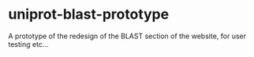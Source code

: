 # uniprot-blast-prototype
A prototype of the redesign of the BLAST section of the website, for user testing etc...
